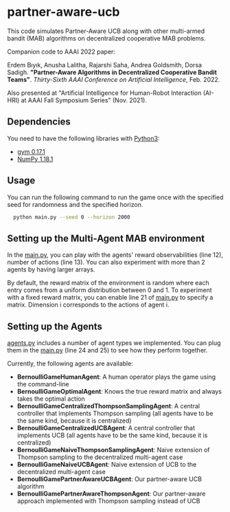 # partner-aware-ucb
This code simulates Partner-Aware UCB along with other multi-armed bandit (MAB) algorithms on decentralized cooperative MAB problems.

Companion code to AAAI 2022 paper:

Erdem Bıyık, Anusha Lalitha, Rajarshi Saha, Andrea Goldsmith, Dorsa Sadigh. **"Partner-Aware Algorithms in Decentralized Cooperative Bandit Teams"**. *Thirty-Sixth AAAI Conference on Artificial Intelligence*, Feb. 2022.

Also presented at "Artificial Intelligence for Human-Robot Interaction (AI-HRI) at AAAI Fall Symposium Series" (Nov. 2021).

## Dependencies
You need to have the following libraries with [Python3](http://www.python.org/downloads):
* [gym 0.17.1](https://gym.openai.com/)
* [NumPy 1.18.1](https://numpy.org/)

## Usage
You can run the following command to run the game once with the specified seed for randomness and the specified horizon.
```bash
  python main.py --seed 0 --horizon 2000
```

## Setting up the Multi-Agent MAB environment
In the [main.py](main.py), you can play with the agents' reward observabilities (line 12), number of actions (line 13). You can also experiment with more than 2 agents by having larger arrays.

By default, the reward matrix of the environment is random where each entry comes from a uniform distribution between 0 and 1. To experiment with a fixed reward matrix, you can enable line 21 of [main.py](main.py) to specify a matrix. Dimension i corresponds to the actions of agent i.

## Setting up the Agents
[agents.py](agents.py) includes a number of agent types we implemented. You can plug them in the [main.py](main.py) (line 24 and 25) to see how they perform together.

Currently, the following agents are available:
* **BernoulliGameHumanAgent**: A human operator plays the game using the command-line
* **BernoulliGameOptimalAgent**: Knows the true reward matrix and always takes the optimal action
* **BernoulliGameCentralizedThompsonSamplingAgent**: A central controller that implements Thompson sampling (all agents have to be the same kind, because it is centralized)
* **BernoulliGameCentralizedUCBAgent**: A central controller that implements UCB (all agents have to be the same kind, because it is centralized)
* **BernoulliGameNaiveThompsonSamplingAgent**: Naive extension of Thompson sampling to the decentralized multi-agent case
* **BernoulliGameNaiveUCBAgent**: Naive extension of UCB to the decentralized multi-agent case
* **BernoulliGamePartnerAwareUCBAgent**: Our partner-aware UCB algorithm
* **BernoulliGamePartnerAwareThompsonAgent**: Our partner-aware approach implemented with Thompson sampling instead of UCB

